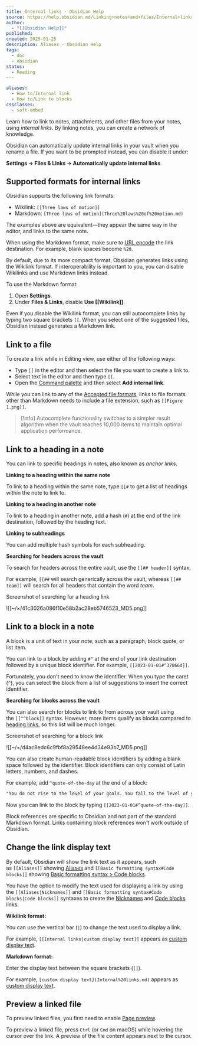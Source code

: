 ```yaml
---
title: Internal links - Obsidian Help
source: https://help.obsidian.md/Linking+notes+and+files/Internal+links
author:
  - "[[Obsidian Help]]"
published: 
created: 2025-01-25
description: Aliases - Obsidian Help
tags:
  - doc
  - obsidian
status:
  - Reading
---
```

```yaml
aliases:
  - How to/Internal link
  - How to/Link to blocks
cssclasses:
  - soft-embed
```

Learn how to link to notes, attachments, and other files from your notes, using *internal links*. By linking notes, you can create a network of knowledge.

Obsidian can automatically update internal links in your vault when you rename a file. If you want to be prompted instead, you can disable it under:

**Settings → Files & Links → Automatically update internal links**.

## Supported formats for internal links

Obsidian supports the following link formats:

- Wikilink: `[[Three laws of motion]]`
- Markdown: `[Three laws of motion](Three%20laws%20of%20motion.md)`

The examples above are equivalent—they appear the same way in the editor, and links to the same note.

When using the Markdown format, make sure to [URL encode](https://en.wikipedia.org/wiki/Percent-encoding) the link destination. For example, blank spaces become `%20`.

By default, due to its more compact format, Obsidian generates links using the Wikilink format. If interoperability is important to you, you can disable Wikilinks and use Markdown links instead.

To use the Markdown format:

1. Open **Settings**.
2. Under **Files & Links**, disable **Use \[\[Wikilink\]\]**.

Even if you disable the Wikilink format, you can still autocomplete links by typing two square brackets `[[`. When you select one of the suggested files, Obsidian instead generates a Markdown link.

## Link to a file

To create a link while in Editing view, use either of the following ways:

- Type `[[` in the editor and then select the file you want to create a link to.
- Select text in the editor and then type `[[`.
- Open the [Command palette](https://help.obsidian.md/Plugins/Command+palette) and then select **Add internal link**.

While you can link to any of the [Accepted file formats](https://help.obsidian.md/Files+and+folders/Accepted+file+formats), links to file formats other than Markdown needs to include a file extension, such as `[[Figure 1.png]]`.

> [!info]
> Autocomplete functionality switches to a simpler result algorithm when the vault reaches 10,000 items to maintain optimal application performance.
> 

## Link to a heading in a note

You can link to specific headings in notes, also known as *anchor links*.

**Linking to a heading within the same note**

To link to a heading within the same note, type `[[#` to get a list of headings within the note to link to.

**Linking to a heading in another note**

To link to a heading in another note, add a hash (`#`) at the end of the link destination, followed by the heading text.

**Linking to subheadings**

You can add multiple hash symbols for each subheading.

**Searching for headers across the vault**

To search for headers across the entire vault, use the `[[## header]]` syntax.

For example, `[[##` will search generically across the vault, whereas `[[## team]]` will search for all headers that contain the word *team*.

Screenshot of searching for a heading link

![[~/×/41c3026a086f10e58b2ac28eb5746523_MD5.png]]

## Link to a block in a note

A block is a unit of text in your note, such as a paragraph, block quote, or list item.

You can link to a block by adding `#^` at the end of your link destination followed by a unique block identifier. For example, `[[2023-01-01#^37066d]]`.

Fortunately, you don't need to know the identifier. When you type the caret (`^`), you can select the block from a list of suggestions to insert the correct identifier.

**Searching for blocks across the vault**

You can also search for blocks to link to from across your vault using the `[[^^block]]` syntax. However, more items qualify as blocks compared to [heading links](https://help.obsidian.md/Linking+notes+and+files/Internal+links#Link%20to%20a%20heading%20in%20a%20note), so this list will be much longer.

Screenshot of searching for a block link

![[~/×/d4ac8edc6c9fbf8a29548ee4d34e93b7_MD5.png]]

You can also create human-readable block identifiers by adding a blank space followed by the identifier. Block identifiers can only consist of Latin letters, numbers, and dashes.

For example, add `^quote-of-the-day` at the end of a block:

```md
"You do not rise to the level of your goals. You fall to the level of your systems." by James Clear ^quote-of-the-day
```

Now you can link to the block by typing `[[2023-01-01#^quote-of-the-day]]`.

Block references are specific to Obsidian and not part of the standard Markdown format. Links containing block references won't work outside of Obsidian.

## Change the link display text

By default, Obsidian will show the link text as it appears, such as `[[Aliases]]` showing [Aliases](https://help.obsidian.md/Linking+notes+and+files/Aliases) and `[[Basic formatting syntax#Code blocks]]` showing [Basic formatting syntax > Code blocks](https://help.obsidian.md/Editing+and+formatting/Basic+formatting+syntax#Code%20blocks).

You have the option to modify the text used for displaying a link by using the `[[Aliases|Nicknames]]` and `[[Basic formatting syntax#Code blocks|Code blocks]]` syntaxes to create the [Nicknames](https://help.obsidian.md/Linking+notes+and+files/Aliases) and [Code blocks](https://help.obsidian.md/Editing+and+formatting/Basic+formatting+syntax#Code%20blocks) links.

**Wikilink format:**

You can use the vertical bar (`|`) to change the text used to display a link.

For example, `[[Internal links|custom display text]]` appears as [custom display text](https://help.obsidian.md/Linking+notes+and+files/Internal+links).

**Markdown format:**

Enter the display text between the square brackets (`[]`).

For example, `[custom display text](Internal%20links.md)` appears as [custom display text](https://help.obsidian.md/Linking+notes+and+files/Internal+links).

## Preview a linked file

To preview linked files, you first need to enable [Page preview](https://help.obsidian.md/Plugins/Page+preview).

To preview a linked file, press `Ctrl` (or `Cmd` on macOS) while hovering the cursor over the link. A preview of the file content appears next to the cursor.